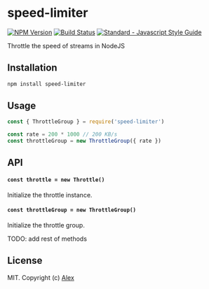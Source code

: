 # speed-limiter

[![NPM Version](https://img.shields.io/npm/v/speed-limiter.svg)](https://www.npmjs.com/package/speed-limiter)
[![Build Status](https://img.shields.io/github/workflow/status/alxhotel/speed-limiter/ci/master)](https://github.com/alxhotel/speed-limiter/actions)
[![Standard - Javascript Style Guide](https://img.shields.io/badge/code_style-standard-brightgreen.svg)](https://standardjs.com)

Throttle the speed of streams in NodeJS

## Installation

```sh
npm install speed-limiter
```

## Usage

```js
const { ThrottleGroup } = require('speed-limiter')

const rate = 200 * 1000 // 200 KB/s
const throttleGroup = new ThrottleGroup({ rate })
```

## API

#### `const throttle = new Throttle()`

Initialize the throttle instance.

#### `const throttleGroup = new ThrottleGroup()`

Initialize the throttle group.

TODO: add rest of methods

## License

MIT. Copyright (c) [Alex](https://github.com/alxhotel)
